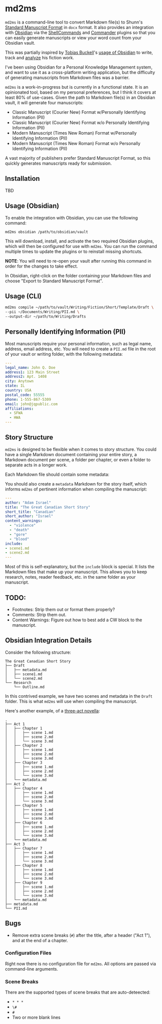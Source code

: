 # md2ms

`md2ms` is a command-line tool to convert Markdown file(s) to Shunn's [Standard Manuscript Format](https://www.shunn.net/format/story/1/) in `docx` format. It also provides an integration with [Obsidian](https://obsidian.md/) via the [ShellCommands](https://github.com/Taitava/obsidian-shellcommands) and [Commander](https://github.com/phibr0/obsidian-commander) plugins so that you can easily generate manuscripts or view your word count from your Obsidian vault.

This was partially inspired by [Tobias Buckell](https://bsky.app/profile/tobiasbuckell.bsky.social)'s [usage of Obsidian](https://bsky.app/profile/tobiasbuckell.bsky.social/post/3ljobdnprxs27) to write, track and [analyze](https://bsky.app/profile/tobiasbuckell.bsky.social/post/3ljoab7k34c2a) his fiction work.

I've been using Obsidian for a Personal Knowledge Management system, and want to use it as a cross-platform writing application, but the difficulty of generating manuscripts from Markdown files was a barrier.

`md2ms` is a work-in-progress but is currently in a functional state. It is an opinionated tool, based on my personal preferences, but I think it covers at least 80% of use-cases. Given the path to Markdown file(s) in an Obsidian vault, it will generate four manuscripts:

- Classic Manuscript (Courier New) Format w/Personally Identifying Information (PII)
- Classic Manuscript (Courier New) Format w/o Personally Identifying Information (PII)
- Modern Manuscript (Times New Roman)  Format w/Personally Identifying Information (PII)
- Modern Manuscript (Times New Roman) Format w/o Personally Identifying Information (PII)

A vast majority of publishers prefer Standard Manuscript Format, so this quickly generates manuscripts ready for submission.

## Installation

TBD

## Usage (Obsidian)

To enable the integration with Obsidian, you can use the following command:

```
md2ms obsidian /path/to/obsidian/vault
```

This will download, install, and activate the two required Obsidian plugins, which will then be configured for use with `md2ms`. You can run the command multiple times to update the plugins or to reinstall missing shortcuts.

**NOTE**: You will need to re-open your vault after running this command in order for the changes to take effect.

In Obsidian, right-click on the folder containing your Markdown files and choose "Export to Standard Manuscript Format".

## Usage (CLI)

```bash
md2ms compile ~/path/to/vault/Writing/Fiction/Short/Template/Draft \
--pii ~/Documents/Writing/PII.md \
--output-dir ~/path/to/Writing/Drafts
```

## Personally Identifying Information (PII)

Most manuscripts require your personal information, such as legal name, address, email address, etc. You will need to create a `PII.md` file in the root of your vault or writing folder, with the following metadata:

```yaml
---
legal_name: John Q. Doe
address1: 123 Main Street
address2: Apt. 1408
city: Anytown
state: IL
country: USA
postal_code: 55555
phone: 1-555-867-5309
email: john@jqpublic.com
affiliations:
  - SFWA
  - HWA
---
```

## Story Structure

`md2ms` is designed to be flexible when it comes to story structure. You could have a single Markdown document containing your entire story, a Markdown document per scene, a folder per chapter, or even a folder to separate acts in a longer work.

Each Markdown file should contain some metadata:


You should also create a `metadata` Markdown for the story itself, which informs `md2ms` of pertinent information when compiling the manuscript:

```yaml
---
author: "Adam Israel"
title: "The Great Canadian Short Story"
short_title: "Canadian"
short_author: "Israel"
content_warnings:
  - "violence"
  - "death"
  - "gore"
  - "blood"
include:
- scene1.md
- scene2.md
---
```

Most of this is self-explanatory, but the `include` block is special. It lists the Markdown files that make up your manuscript. This allows you to keep research, notes, reader feedback, etc. in the same folder as your manuscript.

## TODO:

- Footnotes: Strip them out or format them properly?
- Comments: Strip them out.
- Content Warnings: Figure out how to best add a CW block to the manuscript.

## Obsidian Integration Details

Consider the following structure:

```
The Great Canadian Short Story
├── Draft
│   ├── metadata.md
│   ├── scene1.md
│   └── scene2.md
└── Research
    └── Outline.md
```

In this contrived example, we have two scenes and metadata in the `Draft` folder. This is what `md2ms` will use when compiling the manuscript.

Here's another example, of a [three-act novella](./examples/novella_with_parts/):

```
.
├── Act 1
│   ├── Chapter 1
│   │   ├── scene 1.md
│   │   ├── scene 2.md
│   │   └── scene 3.md
│   ├── Chapter 2
│   │   ├── scene 1.md
│   │   ├── scene 2.md
│   │   └── scene 3.md
│   ├── Chapter 3
│   │   ├── scene 1.md
│   │   ├── scene 2.md
│   │   └── scene 3.md
│   └── metadata.md
├── Act 2
│   ├── Chapter 4
│   │   ├── scene 1.md
│   │   ├── scene 2.md
│   │   └── scene 3.md
│   ├── Chapter 5
│   │   ├── scene 1.md
│   │   ├── scene 2.md
│   │   └── scene 3.md
│   ├── Chapter 6
│   │   ├── scene 1.md
│   │   ├── scene 2.md
│   │   └── scene 3.md
│   └── metadata.md
├── Act 3
│   ├── Chapter 7
│   │   ├── scene 1.md
│   │   ├── scene 2.md
│   │   └── scene 3.md
│   ├── Chapter 8
│   │   ├── scene 1.md
│   │   ├── scene 2.md
│   │   └── scene 3.md
│   ├── Chapter 9
│   │   ├── scene 1.md
│   │   ├── scene 2.md
│   │   └── scene 3.md
│   └── metadata.md
├── metadata.md
└── PII.md
```

## Bugs

- Remove extra scene breaks (`#`) after the title, after a header ("Act 1"), and at the end of a chapter.

### Configuration Files

Right now there is no configuration file for `md2ms`. All options are passed via command-line arguments.

### Scene Breaks

There are the supported types of scene breaks that are auto-deteected:
- `* * *`
- `\#`
- `#`
- Two or more blank lines
